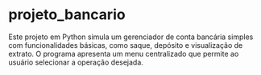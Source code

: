 # projeto_bancario
Este projeto em Python simula um gerenciador de conta bancária simples com funcionalidades básicas, como saque, depósito e visualização de extrato. O programa apresenta um menu centralizado que permite ao usuário selecionar a operação desejada.
